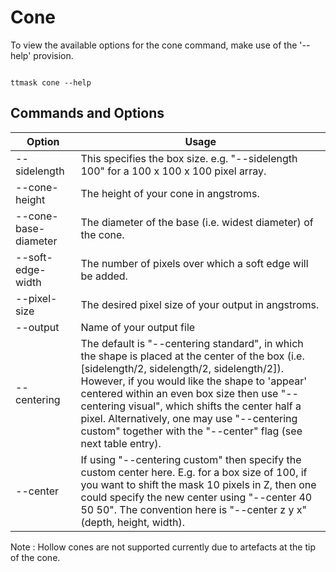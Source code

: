#  Cone

To view the available options for the cone command, make use of the '--help' provision. 

```shell

ttmask cone --help

```

## Commands and Options

Option | Usage                                                                                                                                                                                                                                                                                                                                                                                                            |
------------ |------------------------------------------------------------------------------------------------------------------------------------------------------------------------------------------------------------------------------------------------------------------------------------------------------------------------------------------------------------------------------------------------------------------| 
--sidelength | This specifies the box size. e.g. "--sidelength 100" for a 100 x 100 x 100 pixel array.                                                                                                                                                                                                                                                                                                                          | 
--cone-height  | The height of your cone in angstroms.                                                                                                                                                                                                                                                                                                                                                                            |
--cone-base-diameter | The diameter of the base (i.e. widest diameter) of the cone.                                                                                                                                                                                                                                                                                                                                                     
--soft-edge-width | The number of pixels over which a soft edge will be added.                                                                                                                                                                                                                                                                                                                                                       |
--pixel-size  | The desired pixel size of your output in angstroms.                                                                                                                                                                                                                                                                                                                    |
--output | Name of your output file                                                                                                                                                                                                                                                                                                                                                                                         |
--centering | The default is "--centering standard", in which the shape is placed at the center of the box (i.e. [sidelength/2, sidelength/2, sidelength/2]). However, if you would like the shape to 'appear' centered within an even box size then use "--centering visual", which shifts the center half a pixel. Alternatively, one may use "--centering custom" together with the "--center" flag (see next table entry). 
--center | If using "--centering custom" then specify the custom center here. E.g. for a box size of 100, if you want to shift the mask 10 pixels in Z, then one could specify the new center using "--center 40 50 50". The convention here is "--center z y x" (depth, height, width).                                                                                                                                    

Note : Hollow cones are not supported currently due to artefacts at the tip of the cone.                                                                     




    